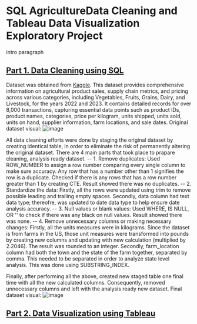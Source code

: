 # SQL AgricultureData Cleaning and Tableau Data Visualization Exploratory Project

intro paragraph

## [Part 1. Data Cleaning using SQL](https://github.com/undralnaran/undral_portfolio/blob/main/agriculture_data_cleaning.sql) 
Dataset was obtained from [Kaggle](https://www.kaggle.com/datasets/kdstoys/agricultural-products-sales-data-2022-2023). This dataset provides comprehensive information on agricultural product sales, supply chain metrics, and pricing across various categories, including Vegetables, Fruits, Grains, Dairy, and Livestock, for the years 2022 and 2023. It contains detailed records for over 8,000 transactions, capturing essential data points  such as product IDs, product names, categories, price per kilogram, units shipped, units sold, units on hand, supplier information, farm locations, and sale dates. 
Original dataset visual:
![image](https://github.com/user-attachments/assets/24bac8ae-dedc-40a5-8a65-bd100e450a9e)

All data cleaning efforts were done by staging the original dataset by creating identical table, in order to eliminate the risk of permanently altering the original dataset. 
There are 4 main parts that took place to prapare cleaning, analysis ready dataset.
-- 1. Remove duplicates: 
	Used ROW_NUMBER to assign a row number comparing every single column to make sure accuracy. Any row that has a number other than 1 signifies the row is a duplicate. Checked if there is any rows that has a row number greater than 1 by creating CTE. Result showed there 		was no duplicates. 
-- 2. Standardize the data: 
	Firstly, all the rows were updated using trim to remove possible leading and trailing empty spaces. 
 	Secondly, data column had text data type; thereofre, was updated to date data type to help ensure date analysis accuracy. 
-- 3. Null values or blank values: 
	Used WHERE, IS NULL, OR '' to check if there was any black on null values. Result showed there was none. 
-- 4. Remove unnecessary columns or making necessary changes: 
	Firstly, all the units measures were in kilograms. Since the dataset is from farms in the US, those unit measures were transformed into pounds by creating new columns and updating with new calculation (multiplied by 2.2046). The result was rounded to an integer.
	Secondly, farm_location column had both the town and the state of the farm together, separated by comma. This needed to be separated in order to analyze state level analysis. This was done using SUBSTRING_INDEX.

 Finally, after performing all the above, created new staged table one final time with all the new calculated columns. Consequently, removed unnecessary columns and left with the analysis ready new dataset. 
 Final dataset visual:
 ![image](https://github.com/user-attachments/assets/4ab55f4f-4094-4fa8-8a1b-e188b45dba05)


## [Part 2. Data Visualization using Tableau](https://github.com/undralnaran/undral_portfolio/blob/main/Portfolio.twb)
